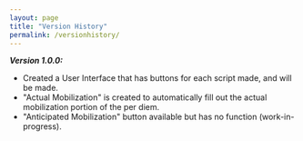```yaml
---
layout: page
title: "Version History"
permalink: /versionhistory/
---
```


***Version 1.0.0:***
  - Created a User Interface that has buttons for each script made, and will be made.
  - "Actual Mobilization" is created to automatically fill out the actual mobilization portion of the per diem.
  - "Anticipated Mobilization" button available but has no function (work-in-progress).

